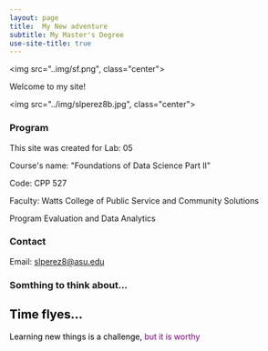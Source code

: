 ```yaml
---
layout: page
title:  My New adventure
subtitle: My Master's Degree
use-site-title: true
---
```


<img src="..img/sf.png", class="center">

Welcome to my site!

<img src="../img/slperez8b.jpg", class="center">

### Program

This site was created for 
Lab: 05

Course's name: "Foundations of Data Science Part II" 

Code: CPP 527

Faculty: Watts College of Public Service and Community Solutions

Program Evaluation and Data Analytics





### Contact

Email: [slperez8@asu.edu](mailto:slperez8@asu.edu)

### Somthing to think about...
<div style="color: black;">
 <h2> Time flyes... </h2>
  <p>
    Learning new things is a challenge,
    <span style="color: purple;"> but it is worthy</span>
  </p>
</div>

